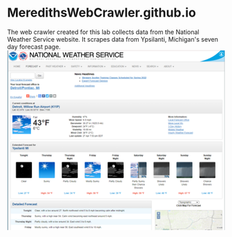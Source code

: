 # MeredithsWebCrawler.github.io
The web crawler created for this lab collects data from the National Weather Service website. It scrapes data from Ypsilanti, Michigan's seven day forecast page. 
![header](img/7day.png)
